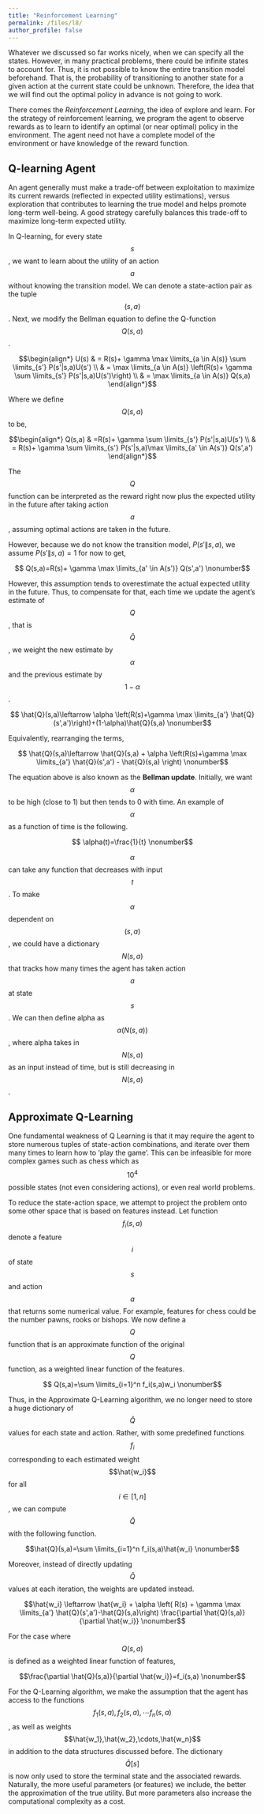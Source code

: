 ```yaml
---
title: "Reinforcement Learning"
permalink: /files/l8/
author_profile: false
--- 
```


Whatever we discussed so far works nicely, when we can specify all the
states. However, in many practical problems, there could be infinite
states to account for. Thus, it is not possible to know the entire
transition model beforehand. That is, the probability of transitioning
to another state for a given action at the current state could be
unknown. Therefore, the idea that we will find out the optimal policy in
advance is not going to work.

There comes the *Reinforcement Learning*, the idea of explore and learn.
For the strategy of reinforcement learning, we program the agent to
observe rewards as to learn to identify an optimal (or near optimal)
policy in the environment. The agent need not have a complete model of
the environment or have knowledge of the reward function.

## Q-learning Agent

An agent generally must make a trade-off between exploitation to
maximize its current rewards (reflected in expected utility
estimations), versus exploration that contributes to learning the true
model and helps promote long-term well-being. A good strategy carefully
balances this trade-off to maximize long-term expected utility.

In Q-learning, for every state $$s$$, we want to learn about the utility
of an action $$a$$ without knowing the transition model. We can denote a
state-action pair as the tuple $$(s,a)$$. Next, we modify the Bellman
equation to define the Q-function $$Q(s,a)$$.

$$\begin{align*} U(s) & = R(s)+ \gamma \max \limits_{a \in A(s)} \sum \limits_{s'} P(s'|s,a)U(s') \\ & = \max \limits_{a \in A(s)} \left(R(s)+ \gamma  \sum \limits_{s'} P(s'|s,a)U(s')\right) \\ & = \max \limits_{a \in A(s)} Q(s,a) \end{align*}$$

Where we define $$Q(s,a)$$ to be,

$$\begin{align*} Q(s,a) & =R(s)+ \gamma  \sum \limits_{s'} P(s'|s,a)U(s') \\ & = R(s)+ \gamma  \sum \limits_{s'} P(s'|s,a)\max \limits_{a' \in A(s')} Q(s',a') \end{align*}$$

The $$Q$$ function can be interpreted as the reward right now plus the
expected utility in the future after taking action $$a$$, assuming
optimal actions are taken in the future.

However, because we do not know the transition model, $P(s'\|s,a)$, we
assume $P(s'\|s,a)=1$ for now to get,

$$ Q(s,a)=R(s)+ \gamma \max \limits_{a' \in A(s')} Q(s',a')  \nonumber$$

However, this assumption tends to overestimate the actual expected
utility in the future. Thus, to compensate for that, each time we update
the agent’s estimate of $$Q$$, that is $$\hat{Q}$$, we weight the new
estimate by $$\alpha$$ and the previous estimate by $$1-\alpha$$.

$$ \hat{Q}(s,a)\leftarrow \alpha \left(R(s)+\gamma \max \limits_{a'} \hat{Q}(s',a')\right)+(1-\alpha)\hat{Q}(s,a)  \nonumber$$

Equivalently, rearranging the terms,

$$ \hat{Q}(s,a)\leftarrow \hat{Q}(s,a) + \alpha \left(R(s)+\gamma \max \limits_{a'} \hat{Q}(s',a') - \hat{Q}(s,a) \right) \nonumber$$

The equation above is also known as the **Bellman update**. Initially,
we want $$\alpha$$ to be high (close to 1) but then tends to 0 with
time. An example of $$\alpha$$ as a function of time is the following.

$$ \alpha(t)=\frac{1}{t} \nonumber$$

$$\alpha$$ can take any function that decreases with input $$t$$. To
make $$\alpha$$ dependent on $$(s,a)$$, we could have a dictionary
$$N(s,a)$$ that tracks how many times the agent has taken action $$a$$
at state $$s$$. We can then define alpha as $$\alpha(N(s,a))$$, where
alpha takes in $$N(s,a)$$ as an input instead of time, but is still
decreasing in $$N(s,a)$$.

## Approximate Q-Learning

One fundamental weakness of Q Learning is that it may require the agent
to store numerous tuples of state-action combinations, and iterate over
them many times to learn how to ‘play the game’. This can be infeasible
for more complex games such as chess which as $$10^4$$ possible states
(not even considering actions), or even real world problems.

To reduce the state-action space, we attempt to project the problem onto
some other space that is based on features instead. Let function
$$f_i(s,a)$$ denote a feature $$i$$ of state $$s$$ and action $$a$$ that
returns some numerical value. For example, features for chess could be
the number pawns, rooks or bishops. We now define a $$Q$$ function that
is an approximate function of the original $$Q$$ function, as a weighted
linear function of the features.

$$ Q(s,a)=\sum \limits_{i=1}^n f_i(s,a)w_i \nonumber$$

Thus, in the Approximate Q-Learning algorithm, we no longer need to
store a huge dictionary of $$\hat{Q}$$ values for each state and action.
Rather, with some predefined functions $$f_i$$ corresponding to each
estimated weight $$\hat{w_i}$$ for all $$i\in [1,n]$$, we can compute
$$\hat{Q}$$ with the following function.

$$\hat{Q}(s,a)=\sum \limits_{i=1}^n f_i(s,a)\hat{w_i} \nonumber$$

Moreover, instead of directly updating $$\hat{Q}$$ values at each
iteration, the weights are updated instead.

$$\hat{w_i} \leftarrow \hat{w_i} + \alpha \left( R(s) + \gamma \max \limits_{a'} \hat{Q}(s',a')-\hat{Q}(s,a)\right) \frac{\partial \hat{Q}(s,a)}{\partial \hat{w_i}} \nonumber$$

For the case where $$Q(s,a)$$ is defined as a weighted linear function
of features,

$$\frac{\partial \hat{Q}(s,a)}{\partial \hat{w_i}}=f_i(s,a) \nonumber$$

For the Q-Learning algorithm, we make the assumption that the agent has
access to the functions $$f_1(s,a),f_2(s,a), \cdots f_n(s,a)$$, as well
as weights $$\hat{w_1},\hat{w_2},\cdots,\hat{w_n}$$ in addition to the
data structures discussed before. The dictionary $$\hat{Q}[s]$$ is now
only used to store the terminal state and the associated rewards.
Naturally, the more useful parameters (or features) we include, the
better the approximation of the true utility. But more parameters also
increase the computational complexity as a cost.

